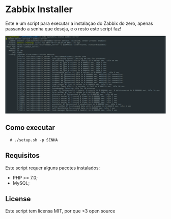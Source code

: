 # Zabbix Installer

Este e um script para executar a instalaçao do Zabbix do zero, apenas passando a senha que deseja, e o resto este script faz!

![home dashboard](prints/home.png)

## Como executar

```
  # ./setup.sh -p SENHA
```

## Requisitos

Este script requer alguns pacotes instalados:

- PHP >= 7.0;
- MySQL;

## License

Este script tem licensa MIT, por que <3 open source
